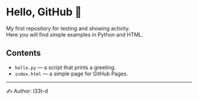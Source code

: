 # Hello, GitHub 👋

My first repository for testing and showing activity.  
Here you will find simple examples in Python and HTML.

## Contents
- `hello.py` — a script that prints a greeting.
- `index.html` — a simple page for GitHub Pages.

---

✍️ Author: l33t-d
